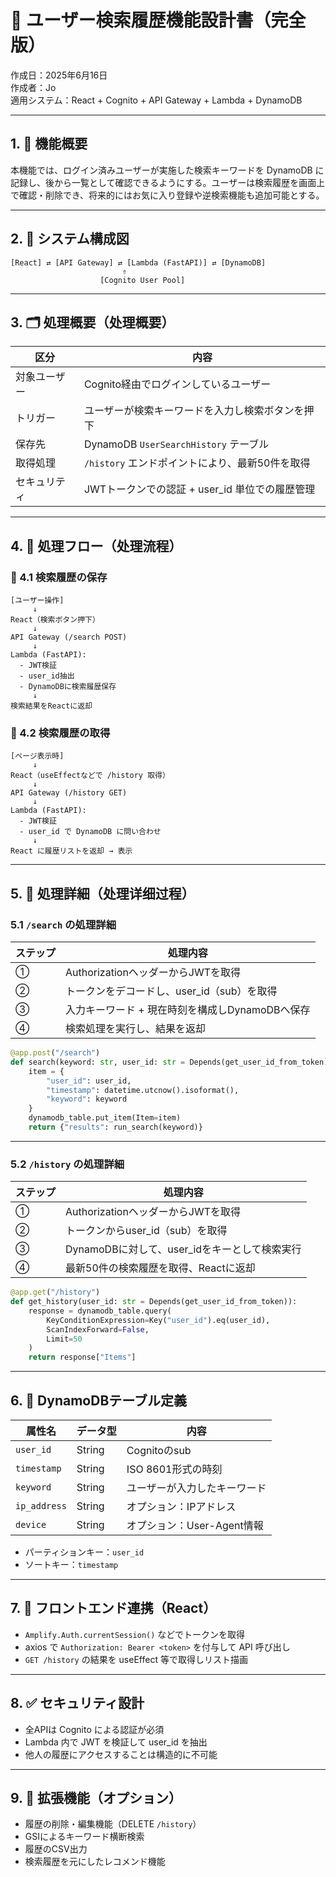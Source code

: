 
# 📘 ユーザー検索履歴機能設計書（完全版）  
作成日：2025年6月16日  
作成者：Jo  
適用システム：React + Cognito + API Gateway + Lambda + DynamoDB  

---

## 1. 🎯 機能概要  
本機能では、ログイン済みユーザーが実施した検索キーワードを DynamoDB に記録し、後から一覧として確認できるようにする。ユーザーは検索履歴を画面上で確認・削除でき、将来的にはお気に入り登録や逆検索機能も追加可能とする。

---

## 2. 🧩 システム構成図

```
[React] ⇄ [API Gateway] ⇄ [Lambda (FastAPI)] ⇄ [DynamoDB]
                         ⇑
                    [Cognito User Pool]
```

---

## 3. 🗂️ 処理概要（处理概要）

| 区分       | 内容                                                                 |
|------------|----------------------------------------------------------------------|
| 対象ユーザー | Cognito経由でログインしているユーザー                                  |
| トリガー   | ユーザーが検索キーワードを入力し検索ボタンを押下                        |
| 保存先     | DynamoDB `UserSearchHistory` テーブル                                |
| 取得処理   | `/history` エンドポイントにより、最新50件を取得                        |
| セキュリティ | JWTトークンでの認証 + user_id 単位での履歴管理                         |

---

## 4. 🔁 処理フロー（处理流程）

### 📌 4.1 検索履歴の保存

```
[ユーザー操作]
     ↓
React（検索ボタン押下）
     ↓
API Gateway (/search POST)
     ↓
Lambda (FastAPI):
  - JWT検証
  - user_id抽出
  - DynamoDBに検索履歴保存
     ↓
検索結果をReactに返却
```

### 📌 4.2 検索履歴の取得

```
[ページ表示時]
     ↓
React（useEffectなどで /history 取得）
     ↓
API Gateway (/history GET)
     ↓
Lambda (FastAPI):
  - JWT検証
  - user_id で DynamoDB に問い合わせ
     ↓
React に履歴リストを返却 → 表示
```

---

## 5. 🧠 処理詳細（处理详细过程）

### 5.1 `/search` の処理詳細

| ステップ | 処理内容                                 |
|----------|------------------------------------------|
| ①        | AuthorizationヘッダーからJWTを取得       |
| ②        | トークンをデコードし、user_id（sub）を取得 |
| ③        | 入力キーワード + 現在時刻を構成しDynamoDBへ保存 |
| ④        | 検索処理を実行し、結果を返却              |

```python
@app.post("/search")
def search(keyword: str, user_id: str = Depends(get_user_id_from_token)):
    item = {
        "user_id": user_id,
        "timestamp": datetime.utcnow().isoformat(),
        "keyword": keyword
    }
    dynamodb_table.put_item(Item=item)
    return {"results": run_search(keyword)}
```

---

### 5.2 `/history` の処理詳細

| ステップ | 処理内容                                         |
|----------|--------------------------------------------------|
| ①        | AuthorizationヘッダーからJWTを取得               |
| ②        | トークンからuser_id（sub）を取得                  |
| ③        | DynamoDBに対して、user_idをキーとして検索実行    |
| ④        | 最新50件の検索履歴を取得、Reactに返却             |

```python
@app.get("/history")
def get_history(user_id: str = Depends(get_user_id_from_token)):
    response = dynamodb_table.query(
        KeyConditionExpression=Key("user_id").eq(user_id),
        ScanIndexForward=False,
        Limit=50
    )
    return response["Items"]
```

---

## 6. 🔧 DynamoDBテーブル定義

| 属性名       | データ型 | 内容                     |
|--------------|----------|--------------------------|
| `user_id`    | String   | Cognitoのsub              |
| `timestamp`  | String   | ISO 8601形式の時刻        |
| `keyword`    | String   | ユーザーが入力したキーワード |
| `ip_address` | String   | オプション：IPアドレス     |
| `device`     | String   | オプション：User-Agent情報 |

- パーティションキー：`user_id`  
- ソートキー：`timestamp`

---

## 7. 📱 フロントエンド連携（React）

- `Amplify.Auth.currentSession()` などでトークンを取得
- axios で `Authorization: Bearer <token>` を付与して API 呼び出し
- `GET /history` の結果を useEffect 等で取得しリスト描画

---

## 8. ✅ セキュリティ設計

- 全APIは Cognito による認証が必須
- Lambda 内で JWT を検証して user_id を抽出
- 他人の履歴にアクセスすることは構造的に不可能

---

## 9. 🔮 拡張機能（オプション）

- 履歴の削除・編集機能（DELETE `/history`）
- GSIによるキーワード横断検索
- 履歴のCSV出力
- 検索履歴を元にしたレコメンド機能
